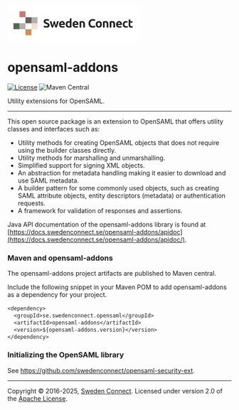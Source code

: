 ![Logo](img/sweden-connect-logo.png)

# opensaml-addons

[![License](https://img.shields.io/badge/License-Apache%202.0-blue.svg)](https://opensource.org/licenses/Apache-2.0) ![Maven Central](https://img.shields.io/maven-central/v/se.swedenconnect.opensaml/opensaml-addons.svg)



Utility extensions for OpenSAML.

---

This open source package is an extension to OpenSAML that offers utility classes and interfaces such as:

* Utility methods for creating OpenSAML objects that does not require using the builder classes directly.
* Utility methods for marshalling and unmarshalling.
* Simplified support for signing XML objects.
* An abstraction for metadata handling making it easier to download and use SAML metadata.
* A builder pattern for some commonly used objects, such as creating SAML attribute objects, entity descriptors (metadata) or authentication requests.
* A framework for validation of responses and assertions.

Java API documentation of the opensaml-addons library is found at [https://docs.swedenconnect.se/opensaml-addons/apidoc](https://docs.swedenconnect.se/opensaml-addons/apidoc/).

### Maven and opensaml-addons

The opensaml-addons project artifacts are published to Maven central.

Include the following snippet in your Maven POM to add opensaml-addons as a dependency for your project.

```
<dependency>
  <groupId>se.swedenconnect.opensaml</groupId>
  <artifactId>opensaml-addons</artifactId>
  <version>${opensaml-addons.version}</version>
</dependency>
```
### Initializing the OpenSAML library

See <https://github.com/swedenconnect/opensaml-security-ext>.
        
---

Copyright &copy; 2016-2025, [Sweden Connect](https://swedenconnect.se). Licensed under version 2.0 of the [Apache License](http://www.apache.org/licenses/LICENSE-2.0).
